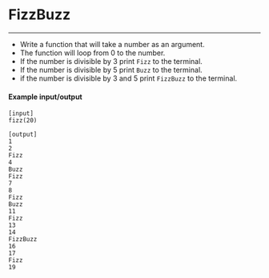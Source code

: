 # FizzBuzz
---

* Write a function that will take a number as an argument.
* The function will loop from 0 to the number.
* If the number is divisible by 3 print `Fizz` to the terminal.
* If the number is divisible by 5 print `Buzz` to the terminal.
* if the number is divisible by 3 and 5 print `FizzBuzz` to the 
terminal.

#### Example input/output

```
[input]
fizz(20)

[output]
1
2
Fizz
4
Buzz
Fizz
7
8
Fizz
Buzz
11
Fizz
13
14
FizzBuzz
16
17
Fizz
19
```
